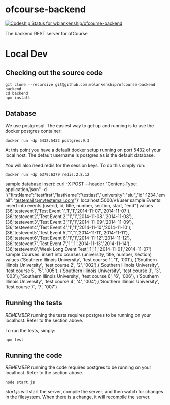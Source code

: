 ofcourse-backend
================

[ ![Codeship Status for wblankenship/ofcourse-backend](https://www.codeship.io/projects/bf3d7f40-2fd4-0132-3e73-2e3607fd60d8/status)](https://www.codeship.io/projects/39654)

The backend REST server for ofCourse

# Local Dev

## Checking out the source code

```
git clone --recursive git@github.com:wblankenship/ofcourse-backend backend
cd backend
npm install
```

## Database

We use postgresql. The easiest way to get up and running is to use the docker postgres container:

```
docker run -dp 5432:5432 postgres:9.3
```

At this point you have a default docker setup running on port 5432 of your local host. The default username is postgres as is the default database.

You will also need redis for the session keys. To do this simply run:

```
docker run -dp 6379:6379 redis:2.8.12
```


sample database insert:
  curl -X POST --header "Content-Type: application/json" -d '{"firstName":"testfirst","lastName":"testlast","university":"siu","id":1234,"email":"testemail@mytestemail.com"}' localhost:5000/v1/user
sample Events:
  insert into events (userid, id, title, number, section, start, "end") values (36,'testevent1','Test Event 1','1','1','2014-11-07','2014-11-07'),
  (36,'testevent2','Test Event 2','1','1','2014-11-08','2014-11-08'),
  (36,'testevent3','Test Event 3','1','1','2014-11-09','2014-11-09'),(36,'testevent4','Test Event 4','1','1','2014-11-10','2014-11-10'),
  (36,'testevent5','Test Event 5','1','1','2014-11-11','2014-11-11'),(36,'testevent6','Test Event 6','1','1','2014-11-12','2014-11-12'),
  (36,'testevent7','Test Event 7','1','1','2014-11-13','2014-11-14'),(36,'testevent8','Week Long Event Test','1','1','2014-11-01','2014-11-07')
sample Courses:
 insert into courses (university, title, number, section) values ('Southern Illinois University', 'test course 1', '1', '001'),
 ('Southern Illinois University', 'test course 2', '2', '002'),('Southern Illinois University', 'test course 5', '5', '005'),
 ('Southern Illinois University', 'test course 3', '3', '003'),('Southern Illinois University', 'test course 6', '6', '006'),
 ('Southern Illinois University', 'test course 4', '4', '004'),('Southern Illinois University', 'test course 7', '7', '007')
## Running the tests

*REMEMBER* running the tests requires postgres to be running on your localhost. Refer to the section above.

To run the tests, simply:

```
npm test
```

## Running the code

*REMEMBER* running the code requires postgres to be running on your localhost. Refer to the section above.

```
node start.js
```

 _start.js_ will start the server, compile the server, and then watch for changes in the filesystem. When there is a change, it will recompile the server.
